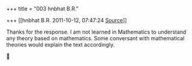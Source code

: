 +++
title = "003 hnbhat B.R."

+++
[[hnbhat B.R.	2011-10-12, 07:47:24 [Source](https://groups.google.com/g/samskrita/c/3JrEFDNIIrQ)]]



Thanks for the response. I am not learned in Mathematics to understand any theory based on mathematics. Some conversant with mathematical theories would explain the text accordingly.



